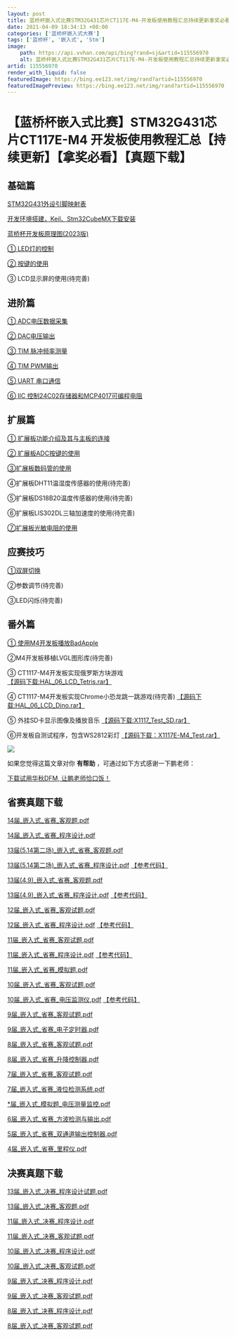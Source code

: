 ```yaml
---
layout: post
title: 蓝桥杯嵌入式比赛STM32G431芯片CT117E-M4-开发板使用教程汇总持续更新拿奖必看真题下载
date: 2021-04-09 18:34:13 +08:00
categories: ['蓝桥杯嵌入式大赛']
tags: ['蓝桥杯', '嵌入式', 'Stm']
image:
    path: https://api.vvhan.com/api/bing?rand=sj&artid=115556970
    alt: 蓝桥杯嵌入式比赛STM32G431芯片CT117E-M4-开发板使用教程汇总持续更新拿奖必看真题下载
artid: 115556970
render_with_liquid: false
featuredImage: https://bing.ee123.net/img/rand?artid=115556970
featuredImagePreview: https://bing.ee123.net/img/rand?artid=115556970
---
```


# 【蓝桥杯嵌入式比赛】STM32G431芯片CT117E-M4 开发板使用教程汇总【持续更新】【拿奖必看】【真题下载】

## 基础篇

[STM32G431外设引脚映射表](https://blog.csdn.net/weixin_48033504/article/details/115476584)
  
[开发环境搭建，Keil、Stm32CubeMX下载安装](https://blog.csdn.net/weixin_48033504/article/details/128631239)
  
[蓝桥杯开发板原理图(2023版)](https://shyboy.oss-cn-shenzhen.aliyuncs.com/readonly/STM32G431%E5%BC%80%E5%8F%91%E6%9D%BF_%E5%8E%9F%E7%90%86%E5%9B%BE_2023.pdf)
  
[① LED灯的控制](https://blog.csdn.net/weixin_48033504/article/details/115664834)
  
[② 按键的使用](https://blog.csdn.net/weixin_48033504/article/details/115667529)
  
③ LCD显示屏的使用(待完善)

## 进阶篇

[① ADC电压数据采集](https://blog.csdn.net/weixin_48033504/article/details/115536127)
  
[② DAC电压输出](https://blog.csdn.net/weixin_48033504/article/details/115537415)
  
[③ TIM 脉冲频率测量](https://blog.csdn.net/weixin_48033504/article/details/115539486)
  
[④ TIM PWM输出](https://blog.csdn.net/weixin_48033504/article/details/115542085)
  
[⑤ UART 串口通信](https://blog.csdn.net/weixin_48033504/article/details/115551975)
  
[⑥ IIC 控制24C02存储器和MCP4017可编程电阻](https://blog.csdn.net/weixin_48033504/article/details/115554780)

## 扩展篇

[① 扩展板功能介绍及其与主板的连接](https://blog.csdn.net/weixin_48033504/article/details/116563292)
  
[② 扩展板ADC按键的使用](https://blog.csdn.net/weixin_48033504/article/details/125140861)
  
[③扩展板数码管的使用](https://blog.csdn.net/weixin_48033504/article/details/125143784)
  
④扩展板DHT11温湿度传感器的使用(待完善)
  
⑤扩展板DS18B20温度传感器的使用(待完善)
  
⑥扩展板LIS302DL三轴加速度的使用(待完善)
  
[⑦扩展板光敏电阻的使用](https://blog.csdn.net/weixin_48033504/article/details/125142370)

## 应赛技巧

[①双屏切换](https://blog.csdn.net/weixin_48033504/article/details/128902704)
  
②参数调节(待完善)
  
③LED闪烁(待完善)

## 番外篇

[① 使用M4开发板播放BadApple](https://blog.csdn.net/weixin_48033504/article/details/115763284)
  
②M4开发板移植LVGL图形库(待完善)
  
③ CT1117-M4开发板实现俄罗斯方块游戏
[【源码下载:HAL\_06\_LCD\_Tetris.rar】](https://shyboy.oss-cn-shenzhen.aliyuncs.com/readonly/lq_code/HAL_06_LCD_Tetris.rar)
  
④ CT1117-M4开发板实现Chrome小恐龙跳一跳游戏(待完善)
[【源码下载:HAL\_06\_LCD\_Dino.rar】](https://shyboy.oss-cn-shenzhen.aliyuncs.com/readonly/lq_code/HAL_06_LCD_Dino.rar)
  
⑤ 外挂SD卡显示图像及播放音乐
[【源码下载:X1117\_Test\_SD.rar】](https://shyboy.oss-cn-shenzhen.aliyuncs.com/readonly/lq_code/X1117_Test_SD.rar)
  
⑥开发板自测试程序，包含WS2812彩灯
[【源码下载：X1117E-M4\_Test.rar】](https://shyboy.oss-cn-shenzhen.aliyuncs.com/readonly/lq_code/X1117E-M4_Test.rar)

![](https://i-blog.csdnimg.cn/blog_migrate/0fc633e26d6d8b885c7f6015ab21c104.png)
  
如果您觉得这篇文章对你
**有帮助**
，可通过如下方式感谢一下鹏老师：

[下载试用华秋DFM, 让鹏老师恰口饭！](https://blog.csdn.net/weixin_48033504/article/details/120497388)

## 省赛真题下载

[14届\_嵌入式\_省赛\_客观题.pdf](https://shyboy.oss-cn-shenzhen.aliyuncs.com/readonly/14%E5%B1%8A_%E5%B5%8C%E5%85%A5%E5%BC%8F_%E7%9C%81%E8%B5%9B_%E5%AE%A2%E8%A7%82%E8%AF%95%E9%A2%98.pdf)
  
[14届\_嵌入式\_省赛\_程序设计.pdf](https://shyboy.oss-cn-shenzhen.aliyuncs.com/readonly/14%E5%B1%8A_%E5%B5%8C%E5%85%A5%E5%BC%8F_%E7%9C%81%E8%B5%9B_%E7%A8%8B%E5%BA%8F%E8%AE%BE%E8%AE%A1.pdf)
  
[13届(5.14第二场)\_嵌入式\_省赛\_客观题.pdf](https://shyboy.oss-cn-shenzhen.aliyuncs.com/readonly/13%E6%8E%A5%285.14%E7%AC%AC%E4%BA%8C%E5%9C%BA%29_%E5%B5%8C%E5%85%A5%E5%BC%8F_%E7%9C%81%E8%B5%9B_%E5%AE%A2%E8%A7%82%E9%A2%98.pdf)
  
[13届(5.14第二场)\_嵌入式\_省赛\_程序设计.pdf](https://shyboy.oss-cn-shenzhen.aliyuncs.com/readonly/13%E6%8E%A5%285.14%E7%AC%AC%E4%BA%8C%E5%9C%BA%29_%E5%B5%8C%E5%85%A5%E5%BC%8F_%E7%9C%81%E8%B5%9B_%E7%A8%8B%E5%BA%8F%E8%AE%BE%E8%AE%A1.pdf)
[【参考代码】](https://shyboy.oss-cn-shenzhen.aliyuncs.com/readonly/lq_code/13%E5%B1%8A%E7%AC%AC%E4%BA%8C%E5%9C%BA_%E5%B5%8C%E5%85%A5%E5%BC%8F%E7%9C%81%E8%B5%9B_%E5%8F%82%E8%80%83%E4%BB%A3%E7%A0%81_HAL_06_LC.rar)
  
[13届(4.9)\_嵌入式\_省赛\_客观题.pdf](https://shyboy.oss-cn-shenzhen.aliyuncs.com/readonly/13%E5%B1%8A%284.9%29_%E5%B5%8C%E5%85%A5%E5%BC%8F_%E7%9C%81%E8%B5%9B_%E5%AE%A2%E8%A7%82%E9%A2%98.pdf)
  
[13届(4.9)\_嵌入式\_省赛\_程序设计.pdf](https://shyboy.oss-cn-shenzhen.aliyuncs.com/readonly/13%E5%B1%8A%284.9%29_%E5%B5%8C%E5%85%A5%E5%BC%8F_%E7%9C%81%E8%B5%9B_%E7%A8%8B%E5%BA%8F%E8%AE%BE%E8%AE%A1.pdf)
[【参考代码】](https://shyboy.oss-cn-shenzhen.aliyuncs.com/readonly/lq_code/13%E5%B1%8A%E7%AC%AC%E4%B8%80%E5%9C%BA_%E5%B5%8C%E5%85%A5%E5%BC%8F%E7%9C%81%E8%B5%9B_%E5%8F%82%E8%80%83%E4%BB%A3%E7%A0%81_HAL_06_LCD.rar)
  
[12届\_嵌入式\_省赛\_客观试题.pdf](https://shyboy.oss-cn-shenzhen.aliyuncs.com/readonly/12%E5%B1%8A_%E5%B5%8C%E5%85%A5%E5%BC%8F_%E5%AE%A2%E8%A7%82%E8%AF%95%E9%A2%98.pdf)
  
[12届\_嵌入式\_省赛\_程序设计.pdf](https://shyboy.oss-cn-shenzhen.aliyuncs.com/readonly/12%E5%B1%8A_%E5%B5%8C%E5%85%A5%E5%BC%8F_%E7%A8%8B%E5%BA%8F%E8%AE%BE%E8%AE%A1.pdf)
[【参考代码】](https://shyboy.oss-cn-shenzhen.aliyuncs.com/readonly/lq_code/12%E5%B1%8A_%E5%B5%8C%E5%85%A5%E5%BC%8F%E7%9C%81%E8%B5%9B_%E5%8F%82%E8%80%83%E4%BB%A3%E7%A0%81_HAL_06_LCD.rar)
  
[11届\_嵌入式\_省赛\_客观试题.pdf](https://shyboy.oss-cn-shenzhen.aliyuncs.com/readonly/11%E5%B1%8A_%E5%B5%8C%E5%85%A5%E5%BC%8F_%E5%AE%A2%E8%A7%82%E8%AF%95%E9%A2%98.pdf)
  
[11届\_嵌入式\_省赛\_程序设计.pdf](https://shyboy.oss-cn-shenzhen.aliyuncs.com/readonly/11%E5%B1%8A_%E5%B5%8C%E5%85%A5%E5%BC%8F_%E7%A8%8B%E5%BA%8F%E8%AE%BE%E8%AE%A1.pdf)
[【参考代码】](https://shyboy.oss-cn-shenzhen.aliyuncs.com/readonly/lq_code/11%E5%B1%8A_%E5%B5%8C%E5%85%A5%E5%BC%8F%E7%9C%81%E8%B5%9B_%E5%8F%82%E8%80%83%E4%BB%A3%E7%A0%81_HAL_06_LCD.zip)
  
[11届\_嵌入式\_省赛\_模拟题.pdf](https://shyboy.oss-cn-shenzhen.aliyuncs.com/readonly/11%E5%B1%8A_%E5%B5%8C%E5%85%A5%E5%BC%8F_%E6%A8%A1%E6%8B%9F%E9%A2%98.pdf)
  
[10届\_嵌入式\_省赛\_客观试题.pdf](https://shyboy.oss-cn-shenzhen.aliyuncs.com/readonly/10%E5%B1%8A_%E5%B5%8C%E5%85%A5%E5%BC%8F_%E7%9C%81%E8%B5%9B_%E5%AE%A2%E8%A7%82%E8%AF%95%E9%A2%98.pdf)
  
[10届\_嵌入式\_省赛\_电压监测仪.pdf](https://shyboy.oss-cn-shenzhen.aliyuncs.com/readonly/10%E5%B1%8A_%E5%B5%8C%E5%85%A5%E5%BC%8F_%E7%9C%81%E8%B5%9B_%E7%94%B5%E5%8E%8B%E6%A3%80%E6%B5%8B%E4%BB%AA.pdf)
[【参考代码】](https://shyboy.oss-cn-shenzhen.aliyuncs.com/readonly/lq_code/10%E5%B1%8A_%E5%B5%8C%E5%85%A5%E5%BC%8F%E7%9C%81%E8%B5%9B_%E5%8F%82%E8%80%83%E4%BB%A3%E7%A0%81_HAL_06_LCD.rar)
  
[9届\_嵌入式\_省赛\_客观试题.pdf](https://shyboy.oss-cn-shenzhen.aliyuncs.com/readonly/9%E5%B1%8A_%E5%B5%8C%E5%85%A5%E5%BC%8F_%E7%9C%81%E8%B5%9B_%E5%AE%A2%E8%A7%82%E8%AF%95%E9%A2%98.pdf)
  
[9届\_嵌入式\_省赛\_电子定时器.pdf](https://shyboy.oss-cn-shenzhen.aliyuncs.com/readonly/9%E5%B1%8A_%E5%B5%8C%E5%85%A5%E5%BC%8F_%E7%9C%81%E8%B5%9B_%E7%94%B5%E5%AD%90%E5%AE%9A%E6%97%B6%E5%99%A8.pdf)
  
[8届\_嵌入式\_省赛\_客观试题.pdf](https://shyboy.oss-cn-shenzhen.aliyuncs.com/readonly/8%E5%B1%8A_%E5%B5%8C%E5%85%A5%E5%BC%8F_%E7%9C%81%E8%B5%9B_%E5%AE%A2%E8%A7%82%E9%A2%98.pdf)
  
[8届\_嵌入式\_省赛\_升降控制器.pdf](https://shyboy.oss-cn-shenzhen.aliyuncs.com/readonly/8%E5%B1%8A_%E5%B5%8C%E5%85%A5%E5%BC%8F_%E7%9C%81%E8%B5%9B_%E6%A8%A1%E6%8B%9F%E5%8D%87%E9%99%8D%E6%8E%A7%E5%88%B6%E5%99%A8.pdf)
  
[7届\_嵌入式\_省赛\_客观试题.pdf](https://shyboy.oss-cn-shenzhen.aliyuncs.com/readonly/7%E5%B1%8A_%E5%B5%8C%E5%85%A5%E5%BC%8F_%E7%9C%81%E8%B5%9B_%E5%AE%A2%E8%A7%82%E9%A2%98.pdf)
  
[7届\_嵌入式\_省赛\_液位检测系统.pdf](https://shyboy.oss-cn-shenzhen.aliyuncs.com/readonly/7%E5%B1%8A_%E5%B5%8C%E5%85%A5%E5%BC%8F_%E7%9C%81%E8%B5%9B_%E6%B6%B2%E4%BD%8D%E6%A3%80%E6%B5%8B%E5%91%8A%E8%AD%A6%E7%B3%BB%E7%BB%9F.pdf)
  
[*届\_嵌入式\_模拟题\_电压测量监控.pdf](https://shyboy.oss-cn-shenzhen.aliyuncs.com/readonly/6%E5%B1%8A_%E5%B5%8C%E5%85%A5%E5%BC%8F_%E7%9C%81%E8%B5%9B_%E7%94%B5%E5%8E%8B%E6%B5%8B%E9%87%8F%E7%9B%91%E6%8E%A7%E8%AE%BE%E5%A4%87.pdf)
  
[6届\_嵌入式\_省赛\_方波检测与输出.pdf](https://shyboy.oss-cn-shenzhen.aliyuncs.com/readonly/5%E5%B1%8A_%E5%B5%8C%E5%85%A5%E5%BC%8F_%E7%9C%81%E8%B5%9B_%E5%8F%8C%E9%80%9A%E9%81%93%E6%96%B9%E6%B3%A2%E9%A2%91%E7%8E%87%E6%A3%80%E6%B5%8B%E4%B8%8E%E5%80%8D%E9%A2%91%E8%BE%93%E5%87%BA.pdf)
  
[5届\_嵌入式\_省赛\_双通道输出控制器.pdf](https://shyboy.oss-cn-shenzhen.aliyuncs.com/readonly/4%E5%B1%8A_%E5%B5%8C%E5%85%A5%E5%BC%8F_%E7%9C%81%E8%B5%9B_%E5%8F%8C%E8%B7%AF%E8%BE%93%E5%87%BA%E6%8E%A7%E5%88%B6%E5%99%A8.pdf)
  
[4届\_嵌入式\_省赛\_里程仪.pdf](https://shyboy.oss-cn-shenzhen.aliyuncs.com/readonly/3%E5%B1%8A_%E5%B5%8C%E5%85%A5%E5%BC%8F_%E7%9C%81%E8%B5%9B_%E9%87%8C%E7%A8%8B%E4%BB%AA.pdf)

## 决赛真题下载

[13届\_嵌入式\_决赛\_程序设计试题.pdf](https://shyboy.oss-cn-shenzhen.aliyuncs.com/readonly/13%E5%B1%8A_%E5%B5%8C%E5%85%A5%E5%BC%8F_%E5%86%B3%E8%B5%9B_%E7%A8%8B%E5%BA%8F%E8%AE%BE%E8%AE%A1%E8%AF%95%E9%A2%98.pdf)
  
[13届\_嵌入式\_决赛\_客观题.pdf](https://shyboy.oss-cn-shenzhen.aliyuncs.com/readonly/13%E5%B1%8A_%E5%B5%8C%E5%85%A5%E5%BC%8F_%E5%86%B3%E8%B5%9B_%E5%AE%A2%E8%A7%82%E9%A2%98.pdf)

[11届\_嵌入式\_决赛\_程序设计.pdf](https://shyboy.oss-cn-shenzhen.aliyuncs.com/readonly/11%E5%B1%8A_%E5%B5%8C%E5%85%A5%E5%BC%8F_%E5%86%B3%E8%B5%9B_%E7%A8%8B%E5%BA%8F%E8%AE%BE%E8%AE%A1.pdf)
  
[11届\_嵌入式\_决赛\_客观试题.pdf](https://shyboy.oss-cn-shenzhen.aliyuncs.com/readonly/11%E5%B1%8A_%E5%B5%8C%E5%85%A5%E5%BC%8F_%E5%86%B3%E8%B5%9B_%E5%AE%A2%E8%A7%82%E8%AF%95%E9%A2%98.pdf)

[10届\_嵌入式\_决赛\_程序设计.pdf](https://shyboy.oss-cn-shenzhen.aliyuncs.com/readonly/10%E5%B1%8A_%E5%B5%8C%E5%85%A5%E5%BC%8F_%E5%86%B3%E8%B5%9B_%E7%A8%8B%E5%BA%8F%E8%AE%BE%E8%AE%A1.pdf)
  
[10届\_嵌入式\_决赛\_客观试题.pdf](https://shyboy.oss-cn-shenzhen.aliyuncs.com/readonly/10%E5%B1%8A_%E5%B5%8C%E5%85%A5%E5%BC%8F_%E5%86%B3%E8%B5%9B_%E5%AE%A2%E8%A7%82%E8%AF%95%E9%A2%98.pdf)

[9届\_嵌入式\_决赛\_程序设计.pdf](https://shyboy.oss-cn-shenzhen.aliyuncs.com/readonly/9%E5%B1%8A_%E5%B5%8C%E5%85%A5%E5%BC%8F_%E5%86%B3%E8%B5%9B_%E7%A8%8B%E5%BA%8F%E8%AE%BE%E8%AE%A1.pdf)
  
[9届\_嵌入式\_决赛\_客观试题.pdf](https://shyboy.oss-cn-shenzhen.aliyuncs.com/readonly/9%E5%B1%8A_%E5%B5%8C%E5%85%A5%E5%BC%8F_%E5%86%B3%E8%B5%9B_%E5%AE%A2%E8%A7%82%E8%AF%95%E9%A2%98.pdf)

[8届\_嵌入式\_决赛\_程序设计.pdf](https://shyboy.oss-cn-shenzhen.aliyuncs.com/readonly/8%E5%B1%8A_%E5%B5%8C%E5%85%A5%E5%BC%8F_%E5%86%B3%E8%B5%9B_%E7%A8%8B%E5%BA%8F%E8%AE%BE%E8%AE%A1.pdf)
  
[8届\_嵌入式\_决赛\_客观试题.pdf](https://shyboy.oss-cn-shenzhen.aliyuncs.com/readonly/8%E5%B1%8A_%E5%B5%8C%E5%85%A5%E5%BC%8F_%E5%86%B3%E8%B5%9B_%E5%AE%A2%E8%A7%82%E8%AF%95%E9%A2%98.pdf)